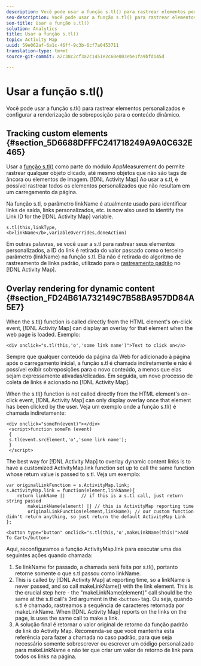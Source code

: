 ```yaml
---
description: Você pode usar a função s.tl() para rastrear elementos personalizados e configurar a renderização de sobreposição para o conteúdo dinâmico.
seo-description: Você pode usar a função s.tl() para rastrear elementos personalizados e configurar a renderização de sobreposição para o conteúdo dinâmico.
seo-title: Usar a função s.tl()
solution: Analytics
title: Usar a função s.tl()
topic: Activity Map
uuid: 59e062af-6a1c-46ff-9c3b-6cf7a0453711
translation-type: tm+mt
source-git-commit: a2c38c2cf3a2c1451e2c60e003ebe1fa9bfd145d

---
```



# Usar a função s.tl()

Você pode usar a função s.tl() para rastrear elementos personalizados e configurar a renderização de sobreposição para o conteúdo dinâmico.

## Tracking custom elements {#section_5D6688DFFFC241718249A9A0C632E465}

Usar a [função s.tl()](https://marketing.adobe.com/resources/help/en_US/sc/implement/function_tl.html) como parte do módulo AppMeasurement do permite rastrear qualquer objeto clicado, até mesmo objetos que não são tags de âncora ou elementos de imagem. [!DNL Activity Map] Ao usar a s.tl, é possível rastrear todos os elementos personalizados que não resultam em um carregamento da página.

Na função s.tl, o parâmetro linkName é atualmente usado para identificar links de saída, links personalizados, etc. is now also used to identify the Link ID for the [!DNL Activity Map] variable.

```
s.tl(this,linkType, 
<b>linkName</b>,variableOverrides,doneAction)
```

Em outras palavras, se você usar a s.tl para rastrear seus elementos personalizados, a ID do link é retirada do valor passado como o terceiro parâmetro (linkName) na função s.tl. Ela não é retirada do algoritmo de rastreamento de links padrão, utilizado para o [rastreamento padrão](/help/analyze/activity-map/activitymap-link-tracking/activitymap-link-tracking-methodology.md) no [!DNL Activity Map].

## Overlay rendering for dynamic content {#section_FD24B61A732149C7B58BA957DD84A5E7}

When the s.tl() function is called directly from the HTML element's on-click event, [!DNL Activity Map] can display an overlay for that element when the web page is loaded. Exemplo:

```
<div onclick="s.tl(this,'o','some link name')">Text to click on</a>
```

Sempre que qualquer conteúdo da página da Web for adicionado à página após o carregamento inicial, a função s.tl é chamada indiretamente e não é possível exibir sobreposições para o novo conteúdo, a menos que elas sejam expressamente ativadas/clicadas. Em seguida, um novo processo de coleta de links é acionado no [!DNL Activity Map].

When the s.tl() function is not called directly from the HTML element's on-click event, [!DNL Activity Map] can only display overlay once that element has been clicked by the user. Veja um exemplo onde a função s.tl() é chamada indiretamente:

```
<div onclick="someFn(event)"></div> 
 <script>function someFn (event) 
 {    
 s.tl(event.srcElement,'o','some link name'); 
 } 
 </script>
```

The best way for [!DNL Activity Map] to overlay dynamic content links is to have a customized ActivityMap.link function set up to call the same function whose return value is passed to s.tl. Veja um exemplo:

```
var originalLinkFunction = s.ActivityMap.link; 
s.ActivityMap.link = function(element,linkName){ 
    return linkName ||      // if this is a s.tl call, just return string passed 
        makeLinkName(element) || // this is ActivityMap reporting time 
        originalLinkFunction(element,linkName); // our custom function didn't return anything, so just return the default ActivityMap Link 
};
```

```
<button type="button" onclick="s.tl(this,'o',makeLinkName(this)">Add To Cart</button>
```

Aqui, reconfiguramos a função ActivityMap.link para executar uma das seguintes ações quando chamada:

1. Se linkName for passado, a chamada será feita por s.tl(), portanto retorne somente o que s.tl passou como linkName.
1. This is called by [!DNL Activity Map] at reporting time, so a linkName is never passed, and so call makeLinkName() with the link element. This is the crucial step here - the "makeLinkName(element)" call should be the same at the s.tl call's 3rd argument in the `<button>` tag. Ou seja, quando s.tl é chamado, rastreamos a sequência de caracteres retornada por makeLinkName. When [!DNL Activity Map] reports on the links on the page, is uses the same call to make a link.
1. A solução final é retornar o valor original de retorno da função padrão de link do Activity Map. Recomenda-se que você mantenha esta referência para fazer a chamada no caso padrão, para que seja necessário somente sobrescrever ou escrever um código personalizado para makeLinkName e não ter que criar um valor de retorno de link para todos os links na página.
